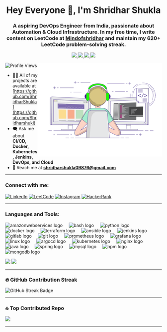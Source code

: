 <h1 align="center">Hey Everyone 👋, I'm Shridhar Shukla</h1>



<h3 align="center">A aspiring DevOps Engineer from India, passionate about Automation & Cloud Infrastructure. In my free time, I write content on LeetCode at <a href="https://leetcode.com/u/Mindofshridhar/" target="_blank">Mindofshridhar</a> and maintain my 620+ LeetCode problem-solving streak.</h3>

<p align="center">
  <a href="https://leetcode.com/u/Mindofshridhar/">
    <img src="https://img.shields.io/badge/LeetCode-Mindofshridhar-orange?logo=leetcode&style=flat-square" />
  </a>
  <a href="https://linkedin.com/in/shridhar-shukla-210b301b3">
    <img src="https://img.shields.io/badge/LinkedIn-Shridhar%20Shukla-blue?logo=linkedin&style=flat-square" />
  </a>
  <a href="https://www.hackerrank.com/profile/shridhar_S01">
    <img src="https://img.shields.io/badge/HackerRank-Profile-brightgreen?logo=hackerrank&style=flat-square" />
  </a>
  <a href="mailto:shridharshukla09876@gmail.com">
    <img src="https://img.shields.io/badge/Email-Contact-red?logo=gmail&style=flat-square" />
  </a>
</p>

<img align="right" alt="Coding" width="400" src="https://raw.githubusercontent.com/devSouvik/devSouvik/master/gif3.gif">

<p align="left">
  <img src="https://komarev.com/ghpvc/?username=shridharshukla&label=Profile%20views&color=0e75b6&style=flat" alt="Profile Views" />
</p>

- 👨‍💻 All of my projects are available at [https://github.com/ShridharShukla](https://github.com/Shridharshukl)  
- 🗨️ Ask me about **CI/CD, Docker, Kubernetes, Jenkins, DevOps, and Cloud**  
- 📧 Reach me at **shridharshukla09876@gmail.com**

---

<h3 align="left">Connect with me:</h3>
<p align="left">
  <a href="https://linkedin.com/in/shridhar-shukla-210b301b3" target="blank"><img align="center" src="https://raw.githubusercontent.com/rahuldkjain/github-profile-readme-generator/master/src/images/icons/Social/linked-in-alt.svg" alt="LinkedIn" height="30" width="40" /></a>
  <a href="https://leetcode.com/u/Mindofshridhar/" target="blank"><img align="center" src="https://upload.wikimedia.org/wikipedia/commons/1/19/LeetCode_logo_black.png" alt="LeetCode" height="30" width="40" /></a>
  <a href="https://instagram.com/__shridharshukla__" target="blank"><img align="center" src="https://raw.githubusercontent.com/rahuldkjain/github-profile-readme-generator/master/src/images/icons/Social/instagram.svg" alt="Instagram" height="30" width="40" /></a>
  <a href="https://www.hackerrank.com/profile/shridhar_S01" target="blank"><img align="center" src="https://cdn.worldvectorlogo.com/logos/hackerrank.svg" alt="HackerRank" height="30" width="40" /></a>
</p>

---

<h3 align="left">Languages and Tools:</h3>
<div align="left">
   <img src="https://skillicons.dev/icons?i=aws" height="40" alt="amazonwebservices logo"  />
  <img width="12" />
  <img src="https://cdn.simpleicons.org/gnubash/4EAA25" height="40" alt="bash logo"  />
  <img width="12" />
  <img src="https://cdn.jsdelivr.net/gh/devicons/devicon/icons/python/python-original.svg" height="40" alt="python logo"  />
  <img width="12" />
  <img src="https://cdn.jsdelivr.net/gh/devicons/devicon/icons/docker/docker-original.svg" height="40" alt="docker logo"  />
  <img width="12" />
  <img src="https://cdn.jsdelivr.net/gh/devicons/devicon/icons/terraform/terraform-original.svg" height="40" alt="terraform logo"  />
  <img width="12" />
  <img src="https://cdn.jsdelivr.net/gh/devicons/devicon/icons/ansible/ansible-original.svg" height="40" alt="ansible logo"  />
  <img width="12" />
  <img src="https://skillicons.dev/icons?i=jenkins" height="40" alt="jenkins logo"  />
  <img width="12" />
  <img src="https://cdn.jsdelivr.net/gh/devicons/devicon/icons/gitlab/gitlab-original.svg" height="40" alt="gitlab logo"  />
  <img width="12" />
  <img src="https://cdn.jsdelivr.net/gh/devicons/devicon/icons/git/git-original.svg" height="40" alt="git logo"  />
  <img width="12" />
  <img src="https://cdn.jsdelivr.net/gh/devicons/devicon/icons/prometheus/prometheus-original.svg" height="40" alt="prometheus logo"  />
  <img width="12" />
  <img src="https://cdn.jsdelivr.net/gh/devicons/devicon/icons/grafana/grafana-original.svg" height="40" alt="grafana logo"  />
  <img width="12" />
  <img src="https://cdn.jsdelivr.net/gh/devicons/devicon/icons/linux/linux-original.svg" height="40" alt="linux logo"  />
  <img width="12" />
  <img src="https://cdn.jsdelivr.net/gh/devicons/devicon/icons/argocd/argocd-original.svg" height="40" alt="argocd logo"  />
  <img width="12" />
  <img src="https://cdn.jsdelivr.net/gh/devicons/devicon/icons/kubernetes/kubernetes-plain.svg" height="40" alt="kubernetes logo"  />
  <img width="12" />
  <img src="https://cdn.jsdelivr.net/gh/devicons/devicon/icons/nginx/nginx-original.svg" height="40" alt="nginx logo"  />
  <img width="12" />
  <img src="https://cdn.jsdelivr.net/gh/devicons/devicon/icons/java/java-original.svg" height="40" alt="java logo"  />
  <img width="12" />
  <img src="https://cdn.jsdelivr.net/gh/devicons/devicon/icons/spring/spring-original.svg" height="40" alt="spring logo"  />
  <img width="12" />
  <img src="https://cdn.jsdelivr.net/gh/devicons/devicon/icons/mysql/mysql-original.svg" height="40" alt="mysql logo"  />
  <img width="12" />
  <img src="https://cdn.jsdelivr.net/gh/devicons/devicon/icons/npm/npm-original-wordmark.svg" height="40" alt="npm logo"  />
  <img width="12" />
  <img src="https://cdn.jsdelivr.net/gh/devicons/devicon/icons/mongodb/mongodb-original.svg" height="40" alt="mongodb logo"  />
</div>

![](https://github-readme-stats.vercel.app/api/top-langs/?username=Shridharshukl&theme=dark&hide_border=false&include_all_commits=false&count_private=false&layout=compact)
![](https://nirzak-streak-stats.vercel.app/?user=Shridharshukl&theme=dark&hide_border=false)

---
### 🔥 GitHub Contribution Streak

![GitHub Streak Badge](https://img.shields.io/badge/GitHub%20Streak-Active-brightgreen?logo=github&style=for-the-badge)

---

### 🔝 Top Contributed Repo
![](https://github-contributor-stats.vercel.app/api?username=Shridharshukl&limit=5&theme=gruvbox&combine_all_yearly_contributions=true)
<!-- Proudly created with GPRM ( https://gprm.itsvg.in ) -->

---
